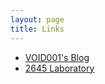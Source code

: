 ```yaml
---
layout: page
title: Links
---
```


<!-- * [NEU NetDepart Blog](http://blog.neupioneer.com) -->  
* [VOID001's Blog](https://void-shana.moe)  
* [2645 Laboratory](https://blog.cool2645.com)
